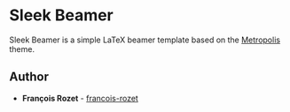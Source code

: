 # Sleek Beamer

Sleek Beamer is a simple LaTeX beamer template based on the [Metropolis](https://github.com/matze/mtheme) theme.

## Author

* **François Rozet** - [francois-rozet](https://github.com/francois-rozet)
